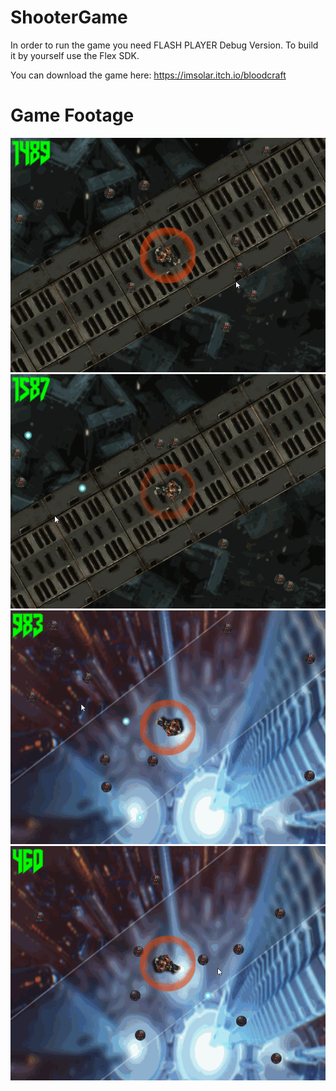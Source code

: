 # ShooterGame
In order to run the game you need FLASH PLAYER Debug Version.
To build it by yourself use the Flex SDK.

You can download the game here: https://imsolar.itch.io/bloodcraft

# Game Footage
![](prueba.gif)
![](prueba1.gif)
![](prueba2.gif)
![](prueba3.gif)

